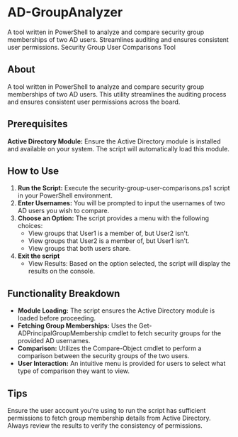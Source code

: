 # AD-GroupAnalyzer
A tool written in PowerShell to analyze and compare security group memberships of two AD users. Streamlines auditing and ensures consistent user permissions.
Security Group User Comparisons Tool

## About
A tool written in PowerShell to analyze and compare security group memberships of two AD users. This utility streamlines the auditing process and ensures consistent user permissions across the board.

## Prerequisites
**Active Directory Module:** Ensure the Active Directory module is installed and available on your system. The script will automatically load this module.

## How to Use
1. **Run the Script:** Execute the security-group-user-comparisons.ps1 script in your PowerShell environment.
2. **Enter Usernames:** You will be prompted to input the usernames of two AD users you wish to compare.
3. **Choose an Option:** The script provides a menu with the following choices:
    - View groups that User1 is a member of, but User2 isn't.
    - View groups that User2 is a member of, but User1 isn't.
    - View groups that both users share.
4. **Exit the script**
    - View Results: Based on the option selected, the script will display the results on the console.

## Functionality Breakdown
- **Module Loading:** The script ensures the Active Directory module is loaded before proceeding.
- **Fetching Group Memberships:** Uses the Get-ADPrincipalGroupMembership cmdlet to fetch security groups for the provided AD usernames.
- **Comparison:** Utilizes the Compare-Object cmdlet to perform a comparison between the security groups of the two users.
- **User Interaction:** An intuitive menu is provided for users to select what type of comparison they want to view.

## Tips
Ensure the user account you're using to run the script has sufficient permissions to fetch group membership details from Active Directory.
Always review the results to verify the consistency of permissions.
